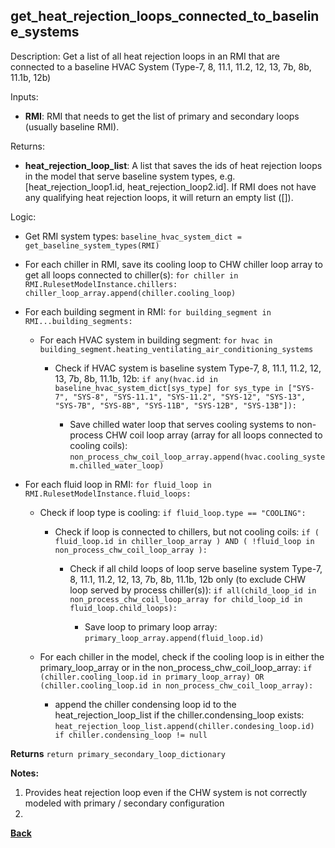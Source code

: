 
## get_heat_rejection_loops_connected_to_baseline_systems

Description: Get a list of all heat rejection loops in an RMI that are connected to a baseline HVAC System (Type-7, 8, 11.1, 11.2, 12, 13, 7b, 8b, 11.1b, 12b)

Inputs:  
- **RMI**: RMI that needs to get the list of primary and secondary loops (usually baseline RMI).

Returns: 
- **heat_rejection_loop_list**: A list that saves the ids of heat rejection loops in the model that serve baseline system types, e.g. [heat_rejection_loop1.id, heat_rejection_loop2.id]. If RMI does not have any qualifying heat rejection loops, it will return an empty list ([]).

Logic:  

- Get RMI system types: `baseline_hvac_system_dict = get_baseline_system_types(RMI)`

- For each chiller in RMI, save its cooling loop to CHW chiller loop array to get all loops connected to chiller(s): `for chiller in RMI.RulesetModelInstance.chillers: chiller_loop_array.append(chiller.cooling_loop)`

- For each building segment in RMI: `for building_segment in RMI...building_segments:`

  - For each HVAC system in building segment: `for hvac in building_segment.heating_ventilating_air_conditioning_systems`

    - Check if HVAC system is baseline system Type-7, 8, 11.1, 11.2, 12, 13, 7b, 8b, 11.1b, 12b: `if any(hvac.id in baseline_hvac_system_dict[sys_type] for sys_type in ["SYS-7", "SYS-8", "SYS-11.1", "SYS-11.2", "SYS-12", "SYS-13", "SYS-7B", "SYS-8B", "SYS-11B", "SYS-12B", "SYS-13B"]):`

      - Save chilled water loop that serves cooling systems to non-process CHW coil loop array (array for all loops connected to cooling coils): `non_process_chw_coil_loop_array.append(hvac.cooling_system.chilled_water_loop)`

- For each fluid loop in RMI: `for fluid_loop in RMI.RulesetModelInstance.fluid_loops:`

  - Check if loop type is cooling: `if fluid_loop.type == "COOLING":`

    - Check if loop is connected to chillers, but not cooling coils: `if ( fluid_loop.id in chiller_loop_array ) AND ( !fluid_loop in non_process_chw_coil_loop_array ):
`
      - Check if all child loops of loop serve baseline system Type-7, 8, 11.1, 11.2, 12, 13, 7b, 8b, 11.1b, 12b only (to exclude CHW loop served by process chiller(s)): `if all(child_loop_id in non_process_chw_coil_loop_array for child_loop_id in fluid_loop.child_loops):`

        - Save loop to primary loop array: `primary_loop_array.append(fluid_loop.id)`  
  
  - For each chiller in the model, check if the cooling loop is in either the primary_loop_array or in the non_process_chw_coil_loop_array: `if (chiller.cooling_loop.id in primary_loop_array) OR (chiller.cooling_loop.id in non_process_chw_coil_loop_array):`

    - append the chiller condensing loop id to the heat_rejection_loop_list if the chiller.condensing_loop exists: `heat_rejection_loop_list.append(chiller.condesing_loop.id) if chiller.condensing_loop != null`

**Returns** `return primary_secondary_loop_dictionary`

**Notes:**

1. Provides heat rejection loop even if the CHW system is not correctly modeled with primary / secondary configuration
2. 
**[Back](../_toc.md)**
